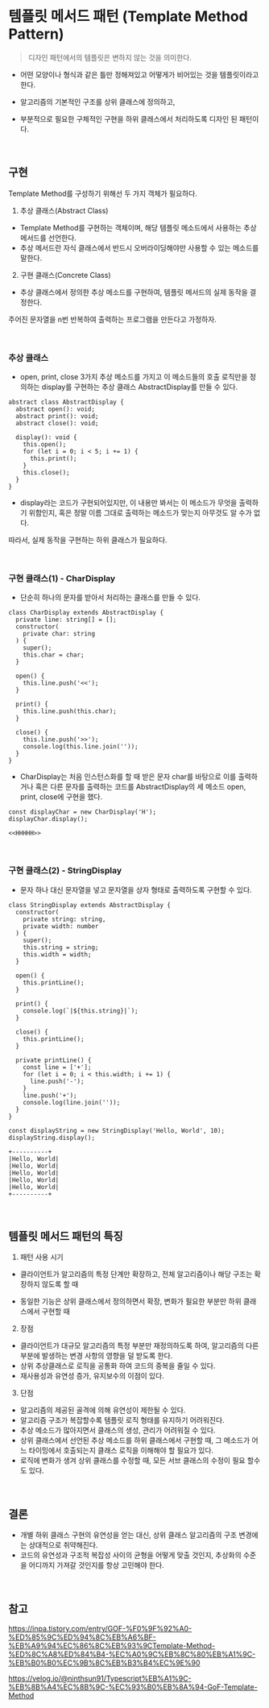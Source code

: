 # 템플릿 메서드 패턴 (Template Method Pattern)

> 디자인 패턴에서의 템플릿은 변하지 않는 것을 의미한다.

 - 어떤 모양이나 형식과 같은 틀만 정해져있고 어떻게가 비어있는 것을 템플릿이라고 한다.

 - 알고리즘의 기본적인 구조를 상위 클래스에 정의하고,

 - 부분적으로 필요한 구체적인 구현을 하위 클래스에서 처리하도록 디자인 된 패턴이다.

<br>

## 구현

Template Method를 구성하기 위해선 두 가지 객체가 필요하다.

1. 추상 클래스(Abstract Class)
 - Template Method를 구현하는 객체이며, 해당 템플릿 메소드에서 사용하는 추상 메서드를 선언한다.
 - 추상 메서드란 자식 클래스에서 반드시 오버라이딩해야만 사용할 수 있는 메소드를 말한다.

2. 구현 클래스(Concrete Class)
 - 추상 클래스에서 정의한 추상 메소드를 구현하여, 템플릿 메서드의 실제 동작을 결정한다.

주어진 문자열을 n번 반복하여 출력하는 프로그램을 만든다고 가정하자.

<br>

### 추상 클래스

- open, print, close 3가지 추상 메소드를 가지고 이 메소드들의 호출 로직만을 정의하는 display를 구현하는 추상 클래스 AbstractDisplay를 만들 수 있다.

```
abstract class AbstractDisplay {
  abstract open(): void;
  abstract print(): void;
  abstract close(): void;

  display(): void {
    this.open();
    for (let i = 0; i < 5; i += 1) {
      this.print();
    }
    this.close();
  }
}
```

- display라는 코드가 구현되어있지만, 이 내용만 봐서는 이 메소드가 무엇을 출력하기 위함인지, 혹은 정말 이름 그대로 출력하는 메소드가 맞는지 아무것도 알 수가 없다.

따라서, 실제 동작을 구현하는 하위 클래스가 필요하다.

<br>

### 구현 클래스(1) - CharDisplay

- 단순히 하나의 문자를 받아서 처리하는 클래스를 만들 수 있다.

```
class CharDisplay extends AbstractDisplay {
  private line: string[] = [];
  constructor(
    private char: string
  ) {
    super();
    this.char = char;
  }

  open() {
    this.line.push('<<');
  }

  print() {
    this.line.push(this.char);
  }

  close() {
    this.line.push('>>');
    console.log(this.line.join(''));
  }
}
```

- CharDisplay는 처음 인스턴스화를 할 때 받은 문자 char를 바탕으로 이를 출력하거나 혹은 다른 문자를 출력하는 코드를 AbstractDisplay의 세 메소드 open, print, close에 구현을 했다.

```
const displayChar = new CharDisplay('H');
displayChar.display();

<<HHHHH>>
```

<br>

### 구현 클래스(2) - StringDisplay

- 문자 하나 대신 문자열을 넣고 문자열을 상자 형태로 출력하도록 구현할 수 있다.

```
class StringDisplay extends AbstractDisplay {
  constructor(
    private string: string,
    private width: number
  ) {
    super();
    this.string = string;
    this.width = width;
  }

  open() {
    this.printLine();
  }

  print() {
    console.log(`|${this.string}|`);
  }

  close() {
    this.printLine();
  }

  private printLine() {
    const line = ['+'];
    for (let i = 0; i < this.width; i += 1) {
      line.push('-');
    }
    line.push('+');
    console.log(line.join(''));
  }
}
```

```
const displayString = new StringDisplay('Hello, World', 10);
displayString.display();

+----------+
|Hello, World|
|Hello, World|
|Hello, World|
|Hello, World|
|Hello, World|
+----------+

```

<br>

## 템플릿 메서드 패턴의 특징

1. 패턴 사용 시기

 - 클라이언트가 알고리즘의 특정 단계만 확장하고, 전체 알고리즘이나 해당 구조는 확장하지 않도록 할 때

 - 동일한 기능은 상위 클래스에서 정의하면서 확장, 변화가 필요한 부분만 하위 클래스에서 구현할 때


2. 장점

 - 클라이언트가 대규모 알고리즘의 특정 부분만 재정의하도록 하여, 알고리즘의 다른 부분에 발생하는 변경 사항의 영향을 덜 받도록 한다.
 - 상위 추상클래스로 로직을 공통화 하여 코드의 중복을 줄일 수 있다.
 - 재사용성과 유연성 증가, 유지보수의 이점이 있다.

3. 단점

 - 알고리즘의 제공된 골격에 의해 유연성이 제한될 수 있다.
 - 알고리즘 구조가 복잡할수록 템플릿 로직 형태를 유지하기 어려워진다.
 - 추상 메소드가 많아지면서 클래스의 생성, 관리가 어려워질 수 있다.
 - 상위 클래스에서 선언된 추상 메소드를 하위 클래스에서 구현할 때, 그 메소드가 어느 타이밍에서 호출되는지 클래스 로직을 이해해야 할 필요가 있다.
 - 로직에 변화가 생겨 상위 클래스를 수정할 때, 모든 서브 클래스의 수정이 필요 할수도 있다.

<br>

## 결론
 - 개별 하위 클래스 구현의 유연성을 얻는 대신, 상위 클래스 알고리즘의 구조 변경에는 상대적으로 취약해진다.
 - 코드의 유연성과 구조적 복잡성 사이의 균형을 어떻게 맞출 것인지, 추상화의 수준을 어디까지 가져갈 것인지를 항상 고민해야 한다.

<br>

## 참고

https://inpa.tistory.com/entry/GOF-%F0%9F%92%A0-%ED%85%9C%ED%94%8C%EB%A6%BF-%EB%A9%94%EC%86%8C%EB%93%9CTemplate-Method-%ED%8C%A8%ED%84%B4-%EC%A0%9C%EB%8C%80%EB%A1%9C-%EB%B0%B0%EC%9B%8C%EB%B3%B4%EC%9E%90

https://velog.io/@ninthsun91/Typescript%EB%A1%9C-%EB%8B%A4%EC%8B%9C-%EC%93%B0%EB%8A%94-GoF-Template-Method
